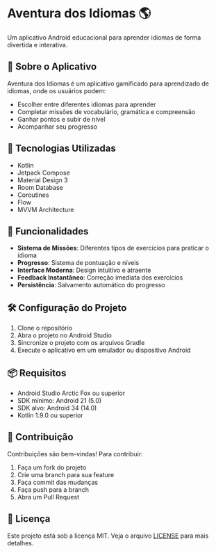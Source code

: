 # Aventura dos Idiomas 🌎

Um aplicativo Android educacional para aprender idiomas de forma divertida e interativa.

## 📱 Sobre o Aplicativo

Aventura dos Idiomas é um aplicativo gamificado para aprendizado de idiomas, onde os usuários podem:
- Escolher entre diferentes idiomas para aprender
- Completar missões de vocabulário, gramática e compreensão
- Ganhar pontos e subir de nível
- Acompanhar seu progresso

## 🚀 Tecnologias Utilizadas

- Kotlin
- Jetpack Compose
- Material Design 3
- Room Database
- Coroutines
- Flow
- MVVM Architecture

## 🎯 Funcionalidades

- **Sistema de Missões**: Diferentes tipos de exercícios para praticar o idioma
- **Progresso**: Sistema de pontuação e níveis
- **Interface Moderna**: Design intuitivo e atraente
- **Feedback Instantâneo**: Correção imediata dos exercícios
- **Persistência**: Salvamento automático do progresso

## 🛠️ Configuração do Projeto

1. Clone o repositório
2. Abra o projeto no Android Studio
3. Sincronize o projeto com os arquivos Gradle
4. Execute o aplicativo em um emulador ou dispositivo Android

## 📦 Requisitos

- Android Studio Arctic Fox ou superior
- SDK mínimo: Android 21 (5.0)
- SDK alvo: Android 34 (14.0)
- Kotlin 1.9.0 ou superior

## 🤝 Contribuição

Contribuições são bem-vindas! Para contribuir:
1. Faça um fork do projeto
2. Crie uma branch para sua feature
3. Faça commit das mudanças
4. Faça push para a branch
5. Abra um Pull Request

## 📄 Licença

Este projeto está sob a licença MIT. Veja o arquivo [LICENSE](LICENSE) para mais detalhes.
